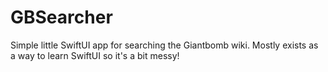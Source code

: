 # GBSearcher
Simple little SwiftUI app for searching the Giantbomb wiki. Mostly exists as a way to learn SwiftUI so it's a bit messy!
